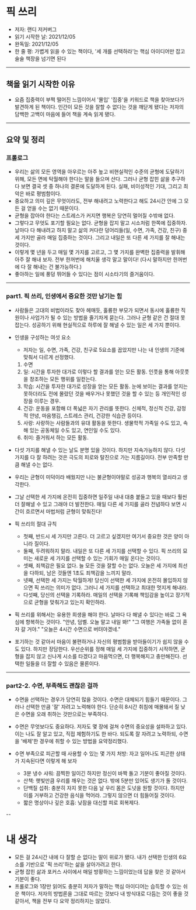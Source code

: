# 픽 쓰리
- 저자: 랜디 저커버그
- 읽기 시작한 날: 2021/12/05
- 완독일: 2021/12/05
- 한 줄 평: 가볍게 읽을 수 있는 책이다, '세 개를 선택하라'는 핵심 아이디어만 잡고 술술 책장을 넘기면 된다

---
## 책을 읽기 시작한 이유
- 요즘 집중력이 부쩍 떨어진 느낌이어서 '몰입' '집중'을 키워드로 책을 찾아보다가 발견하게 된 책이다. 인간이 모든 것을 잘할 수 없다는 것을 깨닫게 됐다는 저자의 담백한 고백이 마음에 들어 책을 계속 읽게 됐다.

---
## 요약 및 정리

### 프롤로그
- 우리는 삶의 모든 영역을 아우르는 아주 높고 비현실적인 수준의 균형에 도달하기 위해, 모든 면에 탁월해야 한다는 말을 들으며 산다. 그러나 균형 잡힌 삶을 추구하다 보면 결국 셋 중 하나의 결론에 도달하게 된다. 실패, 비이성적인 기대, 그리고 최악은 바로 평범함이다.
- 중요하고 의미 깊은 무엇이라도, 전부 해내려고 노력한다고 해도 24시간 안에 그 모든 걸 얻을 수는 없기 때문이다.
- 균형을 잡아야 한다는 스트레스가 커지면 행복은 당연히 멀어질 수밖애 없다.
- 그렇다고 무엇도 포기할 필요는 없다. 균형을 잡지 말고 시소처럼 한쪽에 집중하자. 날마다 다 해내려고 하지 말고 삶의 커다란 덩어리들(일, 수면, 가족, 건강, 친구) 중 세 가지만 골라 매일 집중하는 것이다. 그리고 내일은 또 다른 세 가지를 잘 해내는 것이다.
- 이렇게 몇 년을 두고 매일 몇 가지를 고르고, 그 몇 가지를 완벽한 집중력을 발휘해 아주 잘 해내 보자. 전부 한꺼번에 해치울 생각 말고 말이다! (다시 말하지만 한꺼번에 다 잘 해내는 건 불가능하다.)
- 좋아하는 일에 풍덩 뛰어들 수 있다는 점이 시소타기의 즐거움이다.

---

### part1. 픽 쓰리, 인생에서 중요한 것만 남기는 힘
- 사람들은 고대의 비법이라도 찾아 헤매듯, 훌륭한 부모가 되면서 동시에 훌륭한 직원이나 사업가가 될 수 있는 방법을 줄기차게 묻는다. 그러나 균형 같은 건 절대 못 잡는다. 성공하기 위해 현실적으로 하루에 잘 해낼 수 있는 일은 세 가지 뿐이다.

- 인생을 구성하는 여섯 요소
    - 저자는 일, 수면, 가족, 건강, 친구로 5요소를 꼽았지만 나는 내 인생의 기준에 맞춰서 다르게 선정했다.
    1. 수면
    2. 일: 시간을 투자한 대가로 이렇다 할 결과를 얻는 모든 활동. 인풋을 통해 아웃풋을 창조하는 모든 행위를 일컫는다.
    3. 학습: 시간을 투자한 대가로 성장을 얻는 모든 활동. 눈에 보이는 결과를 얻지는 못하더라도 전에 몰랐던 것을 배우거나 못했던 것을 할 수 있는 등 개인적인 성장을 이루는 경우.
    4. 건강: 운동을 포함해 더 폭넓은 자기 관리를 뜻한다. 신체적, 정신적 건강, 감정적 안녕, 마음챙김, 스트레스 관리, 건강한 식습관 등이다.
    5. 사랑: 사랑하는 사람들과의 유대 활동을 뜻한다. 생물학적 가족일 수도 있고, 속해 있는 공동체일 수도 있고, 연인일 수도 있다.
    6. 취미: 즐거워서 하는 모든 활동.

- 다섯 가지를 해낼 수 있는 날도 분명 있을 것이다. 하지만 지속가능하지 않다. 다섯 가지를 다 잘 하려는 것은 극도의 피로와 탈진으로 가는 지름길이다. 전부 만족할 만큼 해낼 수는 없다.
- 우리는 균형이 미덕이라 배웠지만 나는 불균형이야말로 성공과 행복의 열쇠라고 생각한다.
- 그날 선택한 세 가지에 온전히 집중하면 일주일 내내 대충 붙들고 있을 때보다 훨씬 더 잘해낼 수 있고 그래야 더 발전한다. 매일 다른 세 가지를 골라 전념하다 보면 시간이 흐르면서 마법처럼 균형이 맞춰진다!

- 픽 쓰리의 절대 규칙
    - 첫째, 반드시 세 가지만 고른다. 더 고르고 싶겠지만 여기서 중요한 것은 양이 아니라 질이다.
    - 둘째, 두려워하지 말라. 내일은 또 다른 세 가지를 선택할 수 있다. 픽 쓰리의 묘미는 새로운 세 가지를 선택할 수 있는 기회가 매일 온다는 것이다.
    - 셋째, 죄책감은 필요 없다. 늘 모든 것을 잘할 수는 없다. 오늘은 세 가지에 최선을 다하되, 남은 것들엔 1초도 죄책감을 느끼지 말라.
    - 넷째, 선택한 세 가지는 탁월하게! 당신이 선택한 세 가지에 온전히 몰입하지 않으면 픽 쓰리는 의미가 없다. 그러니 세 가지를 선택하고 최대한 멋지게 해내라.
    - 다섯째, 당신의 선택을 기록하라. 매일의 선택을 기록해 책임감을 높이고 장기적으로 균형을 맞춰가고 있는지 확인하라. 

- 픽 쓰리를 위해서는 유용한 희생을 해야 한다. 날마다 다 해낼 수 있다는 바로 그 욕심에 항복하는 것이다. "안녕, 덤벨. 오늘 말고 내일 봐!" "그 여행은 가족들 없이 혼자 갈 거야." "오늘은 4시간 수면으로 버텨야겠네."
- 포기하는 것 같아서 마음이 불편하거나 자신의 평범함을 받아들이기가 쉽지 않을 수도 있다. 하지만 장담한다. 우선순위를 정해 매일 세 가지에 집중하기 시작하면, 균형을 잡지 않고 신나게 시소를 타겠다고 마음먹으면, 더 행복해지고 충만해진다. 선택한 일들을 더 잘할 수 있음은 물론이다.

---

### part2-2. 수면, 부족해도 괜찮은 걸까

- 수면을 선택하는 경우가 당연히 많을 것이다. 수면은 대체되기 힘들기 때문이다. 그러나 선택한 만큼 '잘' 자려고 노력해야 한다. 단순히 8시간 취침에 매몰돼서 질 낮은 수면을 오래 취하는 것만으로는 부족하다.
- 수면은 무엇보다도 중요하다. 저자도 몇 장에 걸쳐 수면의 중요성을 설파하고 있다. 이는 나도 잘 알고 있고, 직접 체험하기도 한 바다. 되도록 잘 자려고 노력하되, 수면을 '배제'한 경우에 취할 수 있는 방법을 요약정리했다.

- 수면 부족으로 피곤할 때 사용할 수 있는 몇 가지 처방: 자고 일어나도 피곤한 상태가 지속된다면 이렇게 해 보자
    - 3분 냉수 샤워: 끔찍한 일이긴 하지만 정신이 바짝 돌고 기분이 좋아질 것이다.
    - 산책: 햇빛만큼 우리를 깨우는 것은 없다. 밖에 5분만 있어도 생기가 돌 것이다.
    - 단백질 섭취: 충분히 자지 못한 다음 날 우리 몸은 도넛을 원할 것이다. 하지만 이를 거부하고 건강한 음식을 먹어라. 그렇지 않으면 더 힘들어질 것이다.
    - 짧은 명상이나 깊은 호흡: 낮잠을 대신할 피로 회복제다.

--

# 내 생각
- 모든 걸 24시간 내에 다 잘할 순 없다는 말이 위로가 됐다. 내가 선택한 인생의 6요소를 기반으로 '픽 쓰리'하는 삶을 살아가려고 한다.
- 균형 잡힌 삶과 포커스 사이에서 매일 방황하는 느낌이었는데 답을 찾은 것 같아서 기분이 좋다.
- 프롤로그와 1장만 읽어도 충분히 저자가 말하는 핵심 아이디어는 습득할 수 있는 쉬운 책이다. 저자의 방법론을 그대로 따르는 것보다 내 방식대로 다듬는 것이 좋을 것 같아서, 책을 전부 다 요약 정리하지는 않았다.